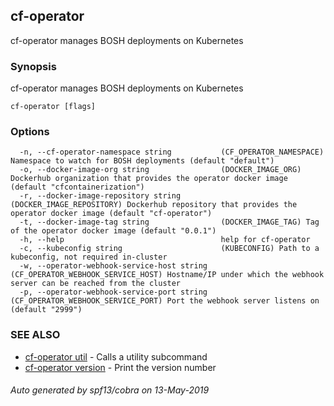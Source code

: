 ## cf-operator

cf-operator manages BOSH deployments on Kubernetes

### Synopsis

cf-operator manages BOSH deployments on Kubernetes

```
cf-operator [flags]
```

### Options

```
  -n, --cf-operator-namespace string           (CF_OPERATOR_NAMESPACE) Namespace to watch for BOSH deployments (default "default")
  -o, --docker-image-org string                (DOCKER_IMAGE_ORG) Dockerhub organization that provides the operator docker image (default "cfcontainerization")
  -r, --docker-image-repository string         (DOCKER_IMAGE_REPOSITORY) Dockerhub repository that provides the operator docker image (default "cf-operator")
  -t, --docker-image-tag string                (DOCKER_IMAGE_TAG) Tag of the operator docker image (default "0.0.1")
  -h, --help                                   help for cf-operator
  -c, --kubeconfig string                      (KUBECONFIG) Path to a kubeconfig, not required in-cluster
  -w, --operator-webhook-service-host string   (CF_OPERATOR_WEBHOOK_SERVICE_HOST) Hostname/IP under which the webhook server can be reached from the cluster
  -p, --operator-webhook-service-port string   (CF_OPERATOR_WEBHOOK_SERVICE_PORT) Port the webhook server listens on (default "2999")
```

### SEE ALSO

* [cf-operator util](cf-operator_util.md)	 - Calls a utility subcommand
* [cf-operator version](cf-operator_version.md)	 - Print the version number

###### Auto generated by spf13/cobra on 13-May-2019
